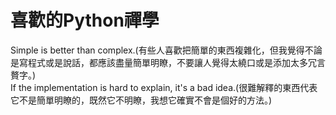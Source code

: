 喜歡的Python禪學
====
Simple is better than complex.(有些人喜歡把簡單的東西複雜化，但我覺得不論是寫程式或是說話，都應該盡量簡單明瞭，不要讓人覺得太繞口或是添加太多冗言贅字。)<br>
If the implementation is hard to explain, it's a bad idea.(很難解釋的東西代表它不是簡單明瞭的，既然它不明瞭，我想它確實不會是個好的方法。)
